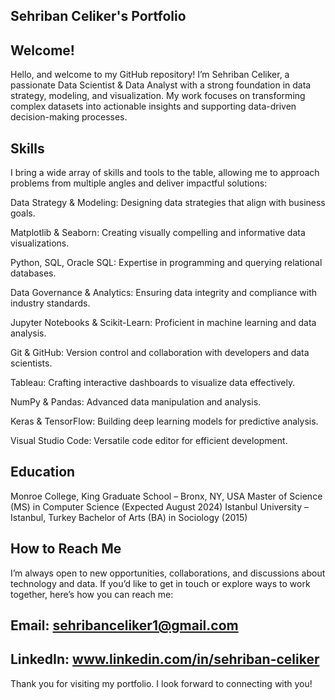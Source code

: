 ## Sehriban Celiker's Portfolio

## Welcome!
Hello, and welcome to my GitHub repository! I’m Sehriban Celiker, a passionate Data Scientist & Data Analyst with a strong foundation in data strategy, modeling, and visualization. My work focuses on transforming complex datasets into actionable insights and supporting data-driven decision-making processes.

## Skills
I bring a wide array of skills and tools to the table, allowing me to approach problems from multiple angles and deliver impactful solutions:

Data Strategy & Modeling: Designing data strategies that align with business goals.

Matplotlib & Seaborn: Creating visually compelling and informative data visualizations.

Python, SQL, Oracle SQL: Expertise in programming and querying relational databases.

Data Governance & Analytics: Ensuring data integrity and compliance with industry standards.

Jupyter Notebooks & Scikit-Learn: Proficient in machine learning and data analysis.

Git & GitHub: Version control and collaboration with developers and data scientists.

Tableau: Crafting interactive dashboards to visualize data effectively.

NumPy & Pandas: Advanced data manipulation and analysis.

Keras & TensorFlow: Building deep learning models for predictive analysis.

Visual Studio Code: Versatile code editor for efficient development.

## Education
Monroe College, King Graduate School – Bronx, NY, USA
Master of Science (MS) in Computer Science (Expected August 2024)
Istanbul University – Istanbul, Turkey
Bachelor of Arts (BA) in Sociology (2015)

## How to Reach Me
I’m always open to new opportunities, collaborations, and discussions about technology and data. If you’d like to get in touch or explore ways to work together, here’s how you can reach me:

## Email: sehribanceliker1@gmail.com
## LinkedIn: www.linkedin.com/in/sehriban-celiker 

Thank you for visiting my portfolio. I look forward to connecting with you!

